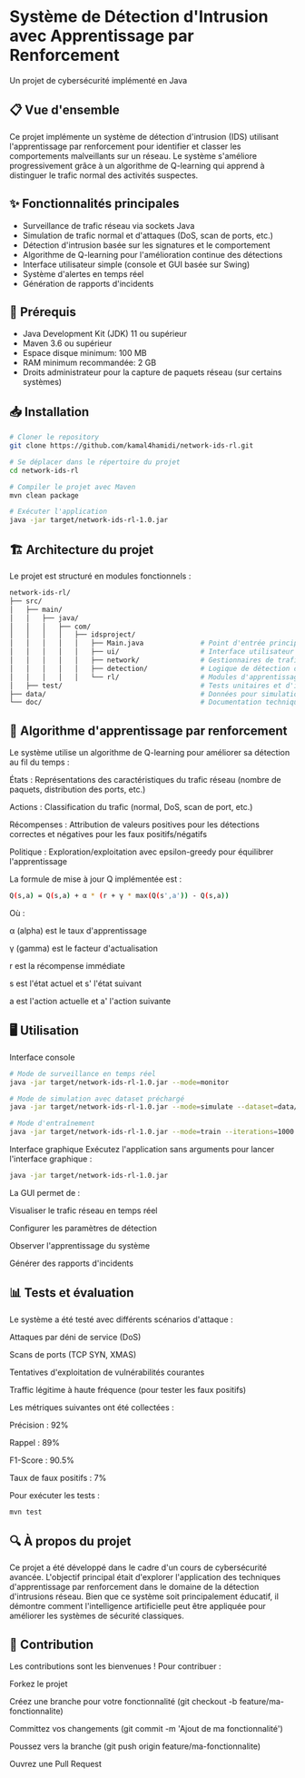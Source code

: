 # Système de Détection d'Intrusion avec Apprentissage par Renforcement

Un projet de cybersécurité implémenté en Java

## 📋 Vue d'ensemble

Ce projet implémente un système de détection d'intrusion (IDS) utilisant l'apprentissage par renforcement pour identifier et classer les comportements malveillants sur un réseau. Le système s'améliore progressivement grâce à un algorithme de Q-learning qui apprend à distinguer le trafic normal des activités suspectes.

## ✨ Fonctionnalités principales

- Surveillance de trafic réseau via sockets Java
- Simulation de trafic normal et d'attaques (DoS, scan de ports, etc.)
- Détection d'intrusion basée sur les signatures et le comportement
- Algorithme de Q-learning pour l'amélioration continue des détections
- Interface utilisateur simple (console et GUI basée sur Swing)
- Système d'alertes en temps réel
- Génération de rapports d'incidents

## 🔧 Prérequis

- Java Development Kit (JDK) 11 ou supérieur
- Maven 3.6 ou supérieur
- Espace disque minimum: 100 MB
- RAM minimum recommandée: 2 GB
- Droits administrateur pour la capture de paquets réseau (sur certains systèmes)

## 📥 Installation

```bash
# Cloner le repository
git clone https://github.com/kamal4hamidi/network-ids-rl.git

# Se déplacer dans le répertoire du projet
cd network-ids-rl

# Compiler le projet avec Maven
mvn clean package

# Exécuter l'application
java -jar target/network-ids-rl-1.0.jar

```

## 🏗️ Architecture du projet
Le projet est structuré en modules fonctionnels :
```bash
network-ids-rl/
├── src/
│   ├── main/
│   │   ├── java/
│   │   │   ├── com/
│   │   │   │   ├── idsproject/
│   │   │   │   │   ├── Main.java              # Point d'entrée principal
│   │   │   │   │   ├── ui/                    # Interface utilisateur
│   │   │   │   │   ├── network/               # Gestionnaires de trafic réseau
│   │   │   │   │   ├── detection/             # Logique de détection d'intrusion
│   │   │   │   │   └── rl/                    # Modules d'apprentissage par renforcement
│   ├── test/                                  # Tests unitaires et d'intégration
├── data/                                      # Données pour simulation et entraînement
└── doc/                                       # Documentation technique
```

## 🧠 Algorithme d'apprentissage par renforcement
Le système utilise un algorithme de Q-learning pour améliorer sa détection au fil du temps :

États : Représentations des caractéristiques du trafic réseau (nombre de paquets, distribution des ports, etc.)

Actions : Classification du trafic (normal, DoS, scan de port, etc.)

Récompenses : Attribution de valeurs positives pour les détections correctes et négatives pour les faux positifs/négatifs

Politique : Exploration/exploitation avec epsilon-greedy pour équilibrer l'apprentissage

La formule de mise à jour Q implémentée est :
```bash
Q(s,a) = Q(s,a) + α * (r + γ * max(Q(s',a')) - Q(s,a))
```
Où :

α (alpha) est le taux d'apprentissage

γ (gamma) est le facteur d'actualisation

r est la récompense immédiate

s est l'état actuel et s' l'état suivant

a est l'action actuelle et a' l'action suivante

## 🖥️ Utilisation
Interface console
```bash
# Mode de surveillance en temps réel
java -jar target/network-ids-rl-1.0.jar --mode=monitor

# Mode de simulation avec dataset préchargé
java -jar target/network-ids-rl-1.0.jar --mode=simulate --dataset=data/scenario1.csv

# Mode d'entraînement
java -jar target/network-ids-rl-1.0.jar --mode=train --iterations=1000

```
Interface graphique
Exécutez l'application sans arguments pour lancer l'interface graphique :
```bash
java -jar target/network-ids-rl-1.0.jar
```
La GUI permet de :

Visualiser le trafic réseau en temps réel

Configurer les paramètres de détection

Observer l'apprentissage du système

Générer des rapports d'incidents

## 📊 Tests et évaluation
Le système a été testé avec différents scénarios d'attaque :

Attaques par déni de service (DoS)

Scans de ports (TCP SYN, XMAS)

Tentatives d'exploitation de vulnérabilités courantes

Traffic légitime à haute fréquence (pour tester les faux positifs)

Les métriques suivantes ont été collectées :

Précision : 92%

Rappel : 89%

F1-Score : 90.5%

Taux de faux positifs : 7%

Pour exécuter les tests :
```bash
mvn test
```
## 🔍 À propos du projet
Ce projet a été développé dans le cadre d'un cours de cybersécurité avancée. L'objectif principal était d'explorer l'application des techniques d'apprentissage par renforcement dans le domaine de la détection d'intrusions réseau. Bien que ce système soit principalement éducatif, il démontre comment l'intelligence artificielle peut être appliquée pour améliorer les systèmes de sécurité classiques.

## 🤝 Contribution
Les contributions sont les bienvenues ! Pour contribuer :

Forkez le projet

Créez une branche pour votre fonctionnalité (git checkout -b feature/ma-fonctionnalite)

Committez vos changements (git commit -m 'Ajout de ma fonctionnalité')

Poussez vers la branche (git push origin feature/ma-fonctionnalite)

Ouvrez une Pull Request
